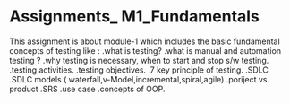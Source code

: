 # Assignments_ M1_Fundamentals

This assignment is about module-1 which includes the basic fundamental concepts of testing like :
.what is testing?
.what is manual and automation testing ?
.why testing is necessary, when to start and stop s/w testing.
.testing activities.
.testing objectives.
.7 key principle of testing.
.SDLC
.SDLC models ( waterfall,v-Model,incremental,spiral,agile)
.poriject vs. product
.SRS
.use case 
.concepts of OOP.
